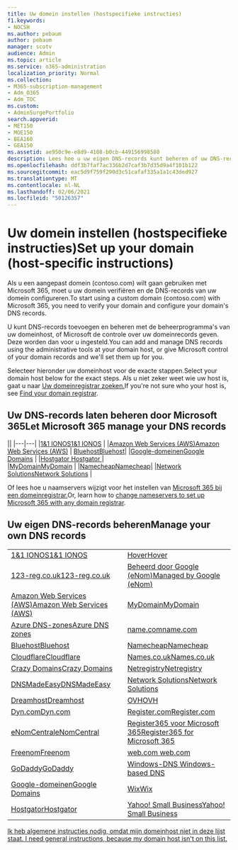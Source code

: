 ```yaml
---
title: Uw domein instellen (hostspecifieke instructies)
f1.keywords:
- NOCSH
ms.author: pebaum
author: pebaum
manager: scotv
audience: Admin
ms.topic: article
ms.service: o365-administration
localization_priority: Normal
ms.collection:
- M365-subscription-management
- Adm_O365
- Adm_TOC
ms.custom:
- AdminSurgePortfolio
search.appverid:
- MET150
- MOE150
- BEA160
- GEA150
ms.assetid: ae950c9e-e8d9-4108-b0cb-449156998580
description: Lees hoe u uw eigen DNS-records kunt beheren of uw DNS-records voor u kunt laten beheren door Microsoft.
ms.openlocfilehash: ddf3b7faf7ac336b2d7caf3b7d35d9a4f101b122
ms.sourcegitcommit: eac5d9f759f290d3c51cafaf335a1a1c43ded927
ms.translationtype: MT
ms.contentlocale: nl-NL
ms.lasthandoff: 02/06/2021
ms.locfileid: "50126357"
---
```

# <a name="set-up-your-domain-host-specific-instructions"></a><span data-ttu-id="eba13-103">Uw domein instellen (hostspecifieke instructies)</span><span class="sxs-lookup"><span data-stu-id="eba13-103">Set up your domain (host-specific instructions)</span></span>

<span data-ttu-id="eba13-104">Als u een aangepast domein (contoso.com) wilt gaan gebruiken met Microsoft 365, moet u uw domein verifiëren en de DNS-records van uw domein configureren.</span><span class="sxs-lookup"><span data-stu-id="eba13-104">To start using a custom domain (contoso.com) with Microsoft 365, you need to verify your domain and configure your domain's DNS records.</span></span> 
  
<span data-ttu-id="eba13-105">U kunt DNS-records toevoegen en beheren met de beheerprogramma's van uw domeinhost, of Microsoft de controle over uw domeinrecords geven. Deze worden dan voor u ingesteld.</span><span class="sxs-lookup"><span data-stu-id="eba13-105">You can add and manage DNS records using the administrative tools at your domain host, or give Microsoft control of your domain records and we'll set them up for you.</span></span>
  
<span data-ttu-id="eba13-106">Selecteer hieronder uw domeinhost voor de exacte stappen.</span><span class="sxs-lookup"><span data-stu-id="eba13-106">Select your domain host below for the exact steps.</span></span> <span data-ttu-id="eba13-107">Als u niet zeker weet wie uw host is, gaat u naar [Uw domeinregistrar zoeken.](find-your-domain-registrar.md)</span><span class="sxs-lookup"><span data-stu-id="eba13-107">If you're not sure who your host is, see [Find your domain registrar](find-your-domain-registrar.md).</span></span>
  

## <a name="let-microsoft-365-manage-your-dns-records"></a><span data-ttu-id="eba13-108">Uw DNS-records laten beheren door Microsoft 365</span><span class="sxs-lookup"><span data-stu-id="eba13-108">Let Microsoft 365 manage your DNS records</span></span>

||
|---|---|
|[<span data-ttu-id="eba13-109">1&1 IONOS</span><span class="sxs-lookup"><span data-stu-id="eba13-109">1&1 IONOS</span></span>](../dns/change-nameservers-at-1-1-internet.md) |
|[<span data-ttu-id="eba13-110">Amazon Web Services (AWS)</span><span class="sxs-lookup"><span data-stu-id="eba13-110">Amazon Web Services (AWS)</span></span>](../dns/change-nameservers-at-aws.md) |
 [<span data-ttu-id="eba13-111">Bluehost</span><span class="sxs-lookup"><span data-stu-id="eba13-111">Bluehost</span></span>](../dns/change-nameservers-at-bluehost.md)|
|[<span data-ttu-id="eba13-112">Google-domeinen</span><span class="sxs-lookup"><span data-stu-id="eba13-112">Google   Domains</span></span>](../dns/change-nameservers-at-google-domains.md) |
|[<span data-ttu-id="eba13-113">Hostgator   </span><span class="sxs-lookup"><span data-stu-id="eba13-113">Hostgator   </span></span>](../dns/change-nameservers-at-hostgator.md)  |  
|[<span data-ttu-id="eba13-114">MyDomain</span><span class="sxs-lookup"><span data-stu-id="eba13-114">MyDomain</span></span>](../dns/change-nameservers-at-mydomain.md) | 
|[<span data-ttu-id="eba13-115">Namecheap</span><span class="sxs-lookup"><span data-stu-id="eba13-115">Namecheap</span></span>](../dns/change-nameservers-at-namecheap.md)|
|[<span data-ttu-id="eba13-116">Network Solutions</span><span class="sxs-lookup"><span data-stu-id="eba13-116">Network Solutions</span></span>](../dns/change-nameservers-at-network-solutions.md) |  

<span data-ttu-id="eba13-117">Of lees hoe u naamservers wijzigt voor het instellen van [Microsoft 365 bij een domeinregistrar.](change-nameservers-at-any-domain-registrar.md)</span><span class="sxs-lookup"><span data-stu-id="eba13-117">Or, learn how to [change nameservers to set up Microsoft 365 with any domain registrar](change-nameservers-at-any-domain-registrar.md).</span></span>

## <a name="manage-your-own-dns-records"></a><span data-ttu-id="eba13-118">Uw eigen DNS-records beheren</span><span class="sxs-lookup"><span data-stu-id="eba13-118">Manage your own DNS records</span></span>

|                           |                          |
|---------------------------|--------------------------|
| [<span data-ttu-id="eba13-119">1&1 IONOS</span><span class="sxs-lookup"><span data-stu-id="eba13-119">1&1 IONOS</span></span>](../dns/create-dns-records-at-1-1-internet.md) | [<span data-ttu-id="eba13-120">Hover</span><span class="sxs-lookup"><span data-stu-id="eba13-120">Hover</span></span>](../dns/create-dns-records-at-hover.md) |
| [<span data-ttu-id="eba13-121">123-reg.co.uk</span><span class="sxs-lookup"><span data-stu-id="eba13-121">123-reg.co.uk</span></span>](../dns/create-dns-records-at-123-reg-co-uk.md) | [<span data-ttu-id="eba13-122">Beheerd door Google (eNom)</span><span class="sxs-lookup"><span data-stu-id="eba13-122">Managed   by Google (eNom)</span></span>](../dns/create-dns-records-for-domain-managed-by-google-enom.md)|
| [<span data-ttu-id="eba13-123">Amazon Web Services (AWS)</span><span class="sxs-lookup"><span data-stu-id="eba13-123">Amazon Web Services (AWS)</span></span>](../dns/create-dns-records-at-aws.md) | [<span data-ttu-id="eba13-124">MyDomain</span><span class="sxs-lookup"><span data-stu-id="eba13-124">MyDomain</span></span>](../dns/create-dns-records-at-mydomain.md) |
| [<span data-ttu-id="eba13-125">Azure DNS-zones</span><span class="sxs-lookup"><span data-stu-id="eba13-125">Azure DNS zones</span></span>](../dns/create-dns-records-for-azure-dns-zones.md) | [<span data-ttu-id="eba13-126">name.com</span><span class="sxs-lookup"><span data-stu-id="eba13-126">name.com</span></span>](../dns/create-dns-records-at-name-com.md) |
| [<span data-ttu-id="eba13-127">Bluehost</span><span class="sxs-lookup"><span data-stu-id="eba13-127">Bluehost</span></span>](../dns/create-dns-records-at-bluehost.md) | [<span data-ttu-id="eba13-128">Namecheap</span><span class="sxs-lookup"><span data-stu-id="eba13-128">Namecheap</span></span>](../dns/create-dns-records-at-namecheap.md)|
| [<span data-ttu-id="eba13-129">Cloudflare</span><span class="sxs-lookup"><span data-stu-id="eba13-129">Cloudflare</span></span>](../dns/create-dns-records-at-cloudflare.md)| [<span data-ttu-id="eba13-130">Names.co.uk</span><span class="sxs-lookup"><span data-stu-id="eba13-130">Names.co.uk</span></span>](../dns/create-dns-records-at-names-co-uk.md) |
|  [<span data-ttu-id="eba13-131">Crazy Domains</span><span class="sxs-lookup"><span data-stu-id="eba13-131">Crazy Domains</span></span>](../dns/create-dns-records-at-crazy-domains.md)| [<span data-ttu-id="eba13-132">Netregistry</span><span class="sxs-lookup"><span data-stu-id="eba13-132">Netregistry</span></span>](../dns/create-dns-records-at-netregistry.md) |
|[<span data-ttu-id="eba13-133">DNSMadeEasy</span><span class="sxs-lookup"><span data-stu-id="eba13-133">DNSMadeEasy</span></span>](../dns/create-dns-records-at-dnsmadeeasy.md) | [<span data-ttu-id="eba13-134">Network Solutions</span><span class="sxs-lookup"><span data-stu-id="eba13-134">Network   Solutions</span></span>](../dns/create-dns-records-at-network-solutions.md) |
|[<span data-ttu-id="eba13-135">Dreamhost</span><span class="sxs-lookup"><span data-stu-id="eba13-135">Dreamhost</span></span>](../dns/create-dns-records-at-dreamhost.md)  | [<span data-ttu-id="eba13-136">OVH</span><span class="sxs-lookup"><span data-stu-id="eba13-136">OVH</span></span>](../dns/create-dns-records-at-ovh.md) |
|  [<span data-ttu-id="eba13-137">Dyn.com</span><span class="sxs-lookup"><span data-stu-id="eba13-137">Dyn.com</span></span>](../dns/create-dns-records-at-dyn-com.md) | [<span data-ttu-id="eba13-138">Register.com</span><span class="sxs-lookup"><span data-stu-id="eba13-138">Register.com</span></span>](../dns/create-dns-records-at-register-com.md) |
| [<span data-ttu-id="eba13-139">eNomCentral</span><span class="sxs-lookup"><span data-stu-id="eba13-139">eNomCentral</span></span>](../dns/create-dns-records-at-enomcentral.md)| [<span data-ttu-id="eba13-140">Register365 voor Microsoft 365</span><span class="sxs-lookup"><span data-stu-id="eba13-140">Register365 for Microsoft 365</span></span>](../dns/create-dns-records-at-register365.md)  |
| [<span data-ttu-id="eba13-141">Freenom</span><span class="sxs-lookup"><span data-stu-id="eba13-141">Freenom</span></span>](../dns/create-dns-records-at-freenom.md) | [<span data-ttu-id="eba13-142"> web.com </span><span class="sxs-lookup"><span data-stu-id="eba13-142"> web.com </span></span>](../dns/create-dns-records-at-web-com.md)|
|[<span data-ttu-id="eba13-143">GoDaddy</span><span class="sxs-lookup"><span data-stu-id="eba13-143">GoDaddy</span></span>](../dns/create-dns-records-at-godaddy.md)|[<span data-ttu-id="eba13-144"> Windows-DNS</span><span class="sxs-lookup"><span data-stu-id="eba13-144"> Windows-based DNS</span></span>](../dns/create-dns-records-using-windows-based-dns.md)   |
| [<span data-ttu-id="eba13-145">Google-domeinen</span><span class="sxs-lookup"><span data-stu-id="eba13-145">Google Domains</span></span>](../dns/create-dns-records-at-google-domains.md) |[<span data-ttu-id="eba13-146">Wix</span><span class="sxs-lookup"><span data-stu-id="eba13-146">Wix</span></span>](../dns/create-dns-records-at-wix.md) |
|[<span data-ttu-id="eba13-147">Hostgator</span><span class="sxs-lookup"><span data-stu-id="eba13-147">Hostgator</span></span>](../dns/create-dns-records-at-hostgator.md)  | [<span data-ttu-id="eba13-148">Yahoo!   Small Business</span><span class="sxs-lookup"><span data-stu-id="eba13-148">Yahoo!   Small Business</span></span>](../dns/create-dns-records-at-yahoo-small-business.md)  |

[<span data-ttu-id="eba13-149">Ik heb algemene instructies nodig, omdat mijn domeinhost niet in deze lijst staat. </span><span class="sxs-lookup"><span data-stu-id="eba13-149">I need general instructions, because my domain host isn't on this list. </span></span>](create-dns-records-at-any-dns-hosting-provider.md)
   
